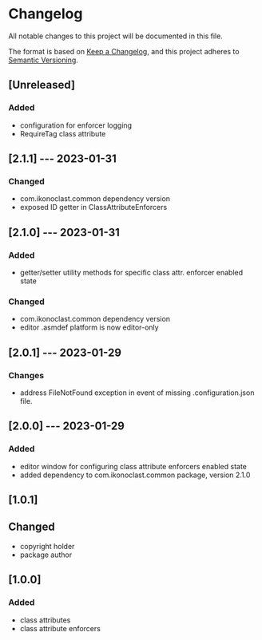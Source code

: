 # Changelog

All notable changes to this project will be documented in this file.

The format is based on [Keep a Changelog](https://keepachangelog.com/en/1.0.0/),
and this project adheres to [Semantic Versioning](https://semver.org/spec/v2.0.0.html).

## [Unreleased]

### Added

- configuration for enforcer logging
- RequireTag class attribute

## [2.1.1] --- 2023-01-31

### Changed

- com.ikonoclast.common dependency version
- exposed ID getter in ClassAttributeEnforcers

## [2.1.0] --- 2023-01-31

### Added

- getter/setter utility methods for specific class attr. enforcer enabled state

### Changed

- com.ikonoclast.common dependency version
- editor .asmdef platform is now editor-only

## [2.0.1] --- 2023-01-29

### Changes

- address FileNotFound exception in event of missing .configuration.json file.

## [2.0.0] --- 2023-01-29

### Added

- editor window for configuring class attribute enforcers enabled state
- added dependency to com.ikonoclast.common package, version 2.1.0

## [1.0.1]

## Changed

- copyright holder
- package author

## [1.0.0]

### Added

- class attributes
- class attribute enforcers
